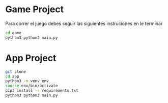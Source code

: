 # Game Project

Para correr el juego debes seguir las siguientes instruciones en le terminar

```sh
cd game
python3 python3 main.py
```

# App Project
```sh
git clone 
cd app
python3 -m venv env
source env/bin/activate
pip3 install -r requirements.txt
python3 python3 main.py
```